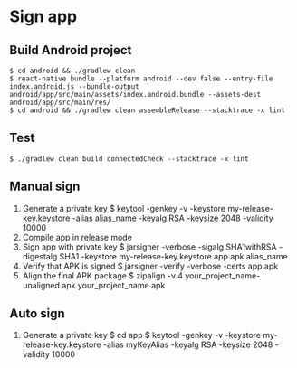 # Sign app

## Build Android project
    $ cd android && ./gradlew clean
    $ react-native bundle --platform android --dev false --entry-file index.android.js --bundle-output android/app/src/main/assets/index.android.bundle --assets-dest android/app/src/main/res/
    $ cd android && ./gradlew clean assembleRelease --stacktrace -x lint

## Test
    $ ./gradlew clean build connectedCheck --stacktrace -x lint   

## Manual sign
1. Generate a private key
    $ keytool -genkey -v -keystore my-release-key.keystore -alias alias_name -keyalg RSA -keysize 2048 -validity 10000
2. Compile app in release mode
3. Sign app with private key 
    $ jarsigner -verbose -sigalg SHA1withRSA -digestalg SHA1 -keystore my-release-key.keystore app.apk alias_name
4. Verify that APK is signed
    $ jarsigner -verify -verbose -certs app.apk
5. Align the final APK package
    $ zipalign -v 4 your_project_name-unaligned.apk your_project_name.apk

## Auto sign
1. Generate a private key
    $ cd app
    $ keytool -genkey -v -keystore my-release-key.keystore -alias myKeyAlias -keyalg RSA -keysize 2048 -validity 10000